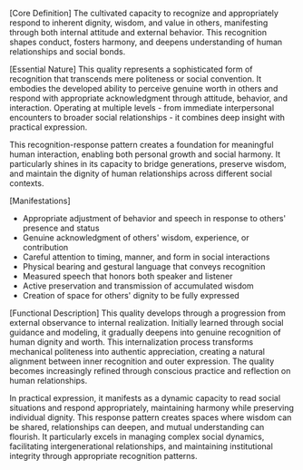 [Core Definition]
The cultivated capacity to recognize and appropriately respond to inherent dignity, wisdom, and value in others, manifesting through both internal attitude and external behavior. This recognition shapes conduct, fosters harmony, and deepens understanding of human relationships and social bonds.

[Essential Nature]
This quality represents a sophisticated form of recognition that transcends mere politeness or social convention. It embodies the developed ability to perceive genuine worth in others and respond with appropriate acknowledgment through attitude, behavior, and interaction. Operating at multiple levels - from immediate interpersonal encounters to broader social relationships - it combines deep insight with practical expression.

This recognition-response pattern creates a foundation for meaningful human interaction, enabling both personal growth and social harmony. It particularly shines in its capacity to bridge generations, preserve wisdom, and maintain the dignity of human relationships across different social contexts.

[Manifestations]
- Appropriate adjustment of behavior and speech in response to others' presence and status
- Genuine acknowledgment of others' wisdom, experience, or contribution
- Careful attention to timing, manner, and form in social interactions
- Physical bearing and gestural language that conveys recognition
- Measured speech that honors both speaker and listener
- Active preservation and transmission of accumulated wisdom
- Creation of space for others' dignity to be fully expressed

[Functional Description]
This quality develops through a progression from external observance to internal realization. Initially learned through social guidance and modeling, it gradually deepens into genuine recognition of human dignity and worth. This internalization process transforms mechanical politeness into authentic appreciation, creating a natural alignment between inner recognition and outer expression. The quality becomes increasingly refined through conscious practice and reflection on human relationships.

In practical expression, it manifests as a dynamic capacity to read social situations and respond appropriately, maintaining harmony while preserving individual dignity. This response pattern creates spaces where wisdom can be shared, relationships can deepen, and mutual understanding can flourish. It particularly excels in managing complex social dynamics, facilitating intergenerational relationships, and maintaining institutional integrity through appropriate recognition patterns.